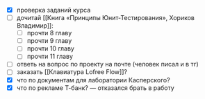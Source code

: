 - [x] проверка заданий курса
- [ ] дочитай [[Книга «Принципы Юнит-Тестирования», Хориков Владимир]]:
	- [ ] прочти 8 главу
	- [ ] прочти 9 главу
	- [ ] прочти 10 главу
	- [ ] прочти 11 главу
- [ ] ответь на вопрос по проекту на почте (человек писал и в тг)
- [ ] заказать [[Клавиатура Lofree Flow]]?
- [x] что по документам для лаборатории Касперского?
- [x] что по рекламе Т-банк? — отказался брать в работу